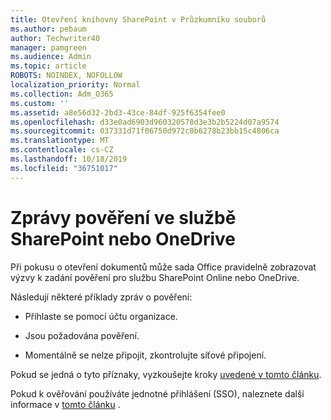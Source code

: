 ```yaml
---
title: Otevření knihovny SharePoint v Průzkumníku souborů
ms.author: pebaum
author: Techwriter40
manager: pamgreen
ms.audience: Admin
ms.topic: article
ROBOTS: NOINDEX, NOFOLLOW
localization_priority: Normal
ms.collection: Adm_O365
ms.custom: ''
ms.assetid: a8e56d32-2bd3-43ce-84df-925f6354fee0
ms.openlocfilehash: d33e0ad6903d960320578d3e3b2b5224d07a9574
ms.sourcegitcommit: 037331d71f06750d972c0b6278b23bb15c4806ca
ms.translationtype: MT
ms.contentlocale: cs-CZ
ms.lasthandoff: 10/18/2019
ms.locfileid: "36751017"
---
```

# <a name="credential-messages-in-sharepoint-or-onedrive"></a>Zprávy pověření ve službě SharePoint nebo OneDrive

Při pokusu o otevření dokumentů může sada Office pravidelně zobrazovat výzvy k zadání pověření pro službu SharePoint Online nebo OneDrive.

Následují některé příklady zpráv o pověření:

- Přihlaste se pomocí účtu organizace.

- Jsou požadována pověření.

- Momentálně se nelze připojit, zkontrolujte síťové připojení.

Pokud se jedná o tyto příznaky, vyzkoušejte kroky [uvedené v tomto článku](https://support.microsoft.com/help/2913639/office-applications-periodically-prompt-for-credentials-to-sharepoint).

Pokud k ověřování používáte jednotné přihlášení (SSO), naleznete další informace v [tomto článku](https://support.microsoft.com/help/4025962/cant-sign-in-after-update-to-office-2016-build-16-0-7967-on-windows-10) .

